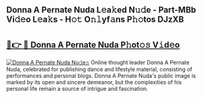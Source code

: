## Donna A Pernate Nuda L𝚎a𝚔ed N𝚞𝚍e - Part-MBb Vi𝚍𝚎o L𝚎a𝚔s - H𝚘𝚝 O𝚗𝚕yf𝚊ns P𝚑𝚘tos DJzXB

# <h2><a href="http://kf572w.oniu.top/?m=Donna+A+Pernate+Nuda">🔗👉 🔴 Donna A Pernate Nuda P𝚑ot𝚘𝚜 V𝚒d𝚎o</a></h2>

[![Donna A Pernate Nuda Nu𝚍e𝚜](https://i.imgur.com/0qMVB7G.gif)](http://kf572w.oniu.top/?m=Donna+A+Pernate+Nuda)
Online thought leader Donna A Pernate Nuda, celebrated for publishing dance and lifestyle material, consisting of performances and personal blogs. Donna A Pernate Nuda's public image is marked by its open and sincere demeanor, but the complexities of his personal life remain a source of intrigue and fascination.  
